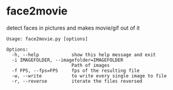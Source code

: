 # face2movie
detect faces in pictures and makes movie/gif out of it

```
Usage: face2movie.py [options]

Options:
  -h, --help            show this help message and exit
  -i IMAGEFOLDER, --imagefolder=IMAGEFOLDER
                        Path of images
  -f FPS, --fps=FPS     fps of the resulting file
  -w, --write           to write every single image to file
  -r, --reverse         iterate the files reversed
  ```
